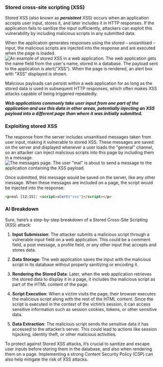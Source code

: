 ### Stored cross-site scripting (XSS)
Stored XSS (also known as ***persistent*** XSS) occurs when an application accepts user input, stores it, and later includes it in HTTP responses. If the application fails to sanitize the input sufficiently, attackers can exploit this vulnerability by including malicious scripts in any submitted data.

When the application generates responses using the stored – unsanitised – input, the malicious scripts are injected into the response and are executed when the page is loaded.
![An example of stored XSS in a web application. The web application gets the name field from the user's name, stored in a database. The payload sent to the application is <script>alert("XSS")</script>. When the page is rendered, an alert box with "XSS" displayed is shown.](https://il-labforge-assets.origin.immersivelabs.team/uploads/WpvASmIwlWC9otB1JaQRGzNNSU4od8b-VgEbftrbF9k.png)

Malicious payloads can persist within a web application for as long as the stored data is used in subsequent HTTP responses, which often makes XSS attacks capable of being triggered repeatedly. 

***Web applications commonly take user input from one part of the application and use this data in other areas, potentially injecting an XSS payload into a different page than where it was initially submitted.***

### Exploiting stored XSS
The response from the server includes unsanitised messages taken from user input, making it vulnerable to stored XSS. These messages are saved on the server and displayed whenever a user loads the "general" channel, so an attacker can inject malicious scripts into this page by including them in a message.
![The messages page. The user "mal" is about to send a message to the application containing the XSS payload.](https://il-labforge-assets.origin.immersivelabs.team/uploads/xR3Qky4luk_lUqo7FPRAERf2ZrruDgU1A8wqwpLMUh4.png)

Once submitted, this message would be saved on the server, like any other message. When these messages are included on a page, the script would be injected into the response:
```html
<p>mal [12:15]: <script>alert("xss")</script></p>
```

### AI Breakdown
Sure, here’s a step-by-step breakdown of a Stored Cross-Site Scripting (XSS) attack:
1. **Input Submission**: The attacker submits a malicious script through a vulnerable input field on a web application. This could be a comment field, a post message, a profile field, or any other input that accepts and stores data.
    
2. **Data Storage**: The web application saves the input with the malicious script in its database without properly sanitizing or encoding it.
    
3. **Rendering the Stored Data**: Later, when the web application retrieves the stored data to display it in a page, it includes the malicious script as part of the HTML content of the page.
    
4. **Script Execution**: When a victim visits the page, their browser executes the malicious script along with the rest of the HTML content. Since the script is executed in the context of the victim’s session, it can access sensitive information such as session cookies, tokens, or other sensitive data.
    
5. **Data Extraction**: The malicious script sends the sensitive data it has accessed to the attacker’s server. This could lead to actions like session hijacking, identity theft, or other malicious activities.

To protect against Stored XSS attacks, it’s crucial to sanitize and escape user inputs before storing them in the database, and also when rendering them on a page. Implementing a strong Content Security Policy (CSP) can also help mitigate the risk of XSS attacks.


